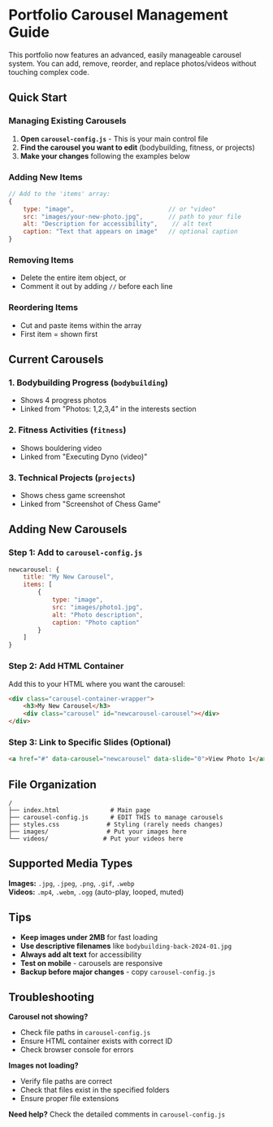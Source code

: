 # Portfolio Carousel Management Guide

This portfolio now features an advanced, easily manageable carousel system. You can add, remove, reorder, and replace photos/videos without touching complex code.

## Quick Start

### Managing Existing Carousels

1. **Open `carousel-config.js`** - This is your main control file
2. **Find the carousel you want to edit** (bodybuilding, fitness, or projects)
3. **Make your changes** following the examples below

### Adding New Items

```javascript
// Add to the 'items' array:
{
    type: "image",                          // or "video"
    src: "images/your-new-photo.jpg",       // path to your file
    alt: "Description for accessibility",    // alt text
    caption: "Text that appears on image"   // optional caption
}
```

### Removing Items
- Delete the entire item object, or
- Comment it out by adding `//` before each line

### Reordering Items
- Cut and paste items within the array
- First item = shown first

## Current Carousels

### 1. Bodybuilding Progress (`bodybuilding`)
- Shows 4 progress photos
- Linked from "Photos: 1,2,3,4" in the interests section

### 2. Fitness Activities (`fitness`) 
- Shows bouldering video
- Linked from "Executing Dyno (video)"

### 3. Technical Projects (`projects`)
- Shows chess game screenshot  
- Linked from "Screenshot of Chess Game"

## Adding New Carousels

### Step 1: Add to `carousel-config.js`
```javascript
newcarousel: {
    title: "My New Carousel",
    items: [
        {
            type: "image",
            src: "images/photo1.jpg", 
            alt: "Photo description",
            caption: "Photo caption"
        }
    ]
}
```

### Step 2: Add HTML Container
Add this to your HTML where you want the carousel:
```html
<div class="carousel-container-wrapper">
    <h3>My New Carousel</h3>
    <div class="carousel" id="newcarousel-carousel"></div>
</div>
```

### Step 3: Link to Specific Slides (Optional)
```html
<a href="#" data-carousel="newcarousel" data-slide="0">View Photo 1</a>
```

## File Organization

```
/
├── index.html              # Main page
├── carousel-config.js      # EDIT THIS to manage carousels
├── styles.css             # Styling (rarely needs changes)
├── images/                # Put your images here
└── videos/               # Put your videos here
```

## Supported Media Types

**Images:** `.jpg`, `.jpeg`, `.png`, `.gif`, `.webp`  
**Videos:** `.mp4`, `.webm`, `.ogg` (auto-play, looped, muted)

## Tips

- **Keep images under 2MB** for fast loading
- **Use descriptive filenames** like `bodybuilding-back-2024-01.jpg`
- **Always add alt text** for accessibility
- **Test on mobile** - carousels are responsive
- **Backup before major changes** - copy `carousel-config.js`

## Troubleshooting

**Carousel not showing?**
- Check file paths in `carousel-config.js`
- Ensure HTML container exists with correct ID
- Check browser console for errors

**Images not loading?**  
- Verify file paths are correct
- Check that files exist in the specified folders
- Ensure proper file extensions

**Need help?** Check the detailed comments in `carousel-config.js` 